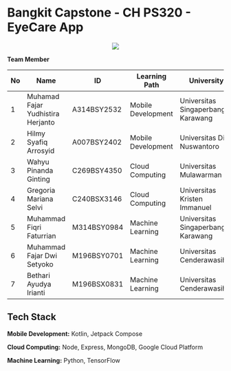 # Bangkit Capstone - CH PS320 - EyeCare App


<p align="center">
  <img src="https://storage.googleapis.com/eyecare_models/general_image_eyecare/Eye%20Care-modified.png"><br>
</p>

<b>Team Member</b>
<table>
  <theader>
    <th>No</th>
    <th>Name</th>
    <th>ID</th>
    <th>Learning Path</th>
    <th>University</th>
  </theader>
  <tbody>
    <tr>
      <td>1</td>
      <td>Muhamad Fajar Yudhistira Herjanto</td>
      <td>A314BSY2532</td>
      <td>Mobile Development</td>
      <td>Universitas Singaperbangsa Karawang</td>
    </tr>
    <tr>
      <td>2</td>
      <td>Hilmy Syafiq Arrosyid</td>
      <td>A007BSY2402</td>
      <td>Mobile Development</td>
      <td>Universitas Dian Nuswantoro</td>
    </tr>
    <tr>
      <td>3</td>
      <td>Wahyu Pinanda Ginting</td>
      <td>C269BSY4350</td>
      <td>Cloud Computing</td>
      <td>Universitas Mulawarman</td>
    </tr>
    <tr>
      <td>4</td>
      <td>Gregoria Mariana Selvi</td>
      <td>C240BSX3146</td>
      <td>Cloud Computing</td>
      <td>Universitas Kristen Immanuel</td>
    </tr>
    <tr>
      <td>5</td>
      <td>Muhammad Fiqri Faturrian</td>
      <td>M314BSY0984</td>
      <td>Machine Learning</td>
      <td>Universitas Singaperbangsa Karawang</td>
    </tr>
    <tr>
      <td>6</td>
      <td>Muhammad Fajar Dwi Setyoko</td>
      <td>M196BSY0701</td>
      <td>Machine Learning</td>
      <td>Universitas Cenderawasih</td>
    </tr>
    <tr>
      <td>7</td>
      <td>Bethari Ayudya Irianti</td>
      <td>M196BSX0831</td>
      <td>Machine Learning</td>
      <td>Universitas Cenderawasih</td>
    </tr>
  </tbody>
</table>

## Tech Stack

**Mobile Development:** Kotlin, Jetpack Compose

**Cloud Computing:** Node, Express, MongoDB, Google Cloud Platform

**Machine Learning:** Python, TensorFlow





